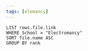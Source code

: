 ```yaml
---
tags: [elemancy]
---
```


```dataview
LIST rows.file.link
WHERE School = "Electromancy"
SORT file.name ASC
GROUP BY rank
```